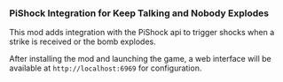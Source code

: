 ### PiShock Integration for Keep Talking and Nobody Explodes

This mod adds integration with the PiShock api to trigger shocks when a strike is received or the bomb explodes.

After installing the mod and launching the game, a web interface will be available at `http://localhost:6969` for configuration.
